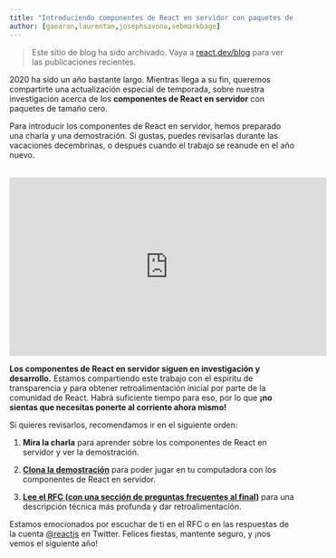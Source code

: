 ```yaml
---
title: "Introduciendo componentes de React en servidor con paquetes de tamaño cero"
author: [gaearon,laurentan,josephsavona,sebmarkbage]
---
```


<div class="scary">

> Este sitio de blog ha sido archivado. Vaya a [react.dev/blog](https://es.react.dev/blog) para ver las publicaciones recientes.

</div>

2020 ha sido un año bastante largo. Mientras llega a su fin, queremos compartirte una actualización especial de temporada, sobre nuestra investigación acerca de los **componentes de React en servidor** con paquetes de tamaño cero.

Para introducir los componentes de React en servidor, hemos preparado una charla y una demostración. Si gustas, puedes revisarlas durante las vacaciones decembrinas, o después cuando el trabajo se reanude en el año nuevo.

<br>

<iframe width="560" height="315" src="https://www.youtube.com/embed/TQQPAU21ZUw" frameborder="0" allow="accelerometer; autoplay; clipboard-write; encrypted-media; gyroscope; picture-in-picture" allowfullscreen></iframe>

**Los componentes de React en servidor siguen en investigación y desarrollo.** Estamos compartiendo este trabajo con el espíritu de transparencia y para obtener retroalimentación inicial por parte de la comunidad de React. Habrá suficiente tiempo para eso, por lo que **¡no sientas que necesitas ponerte al corriente ahora mismo!**

Si quieres revisarlos, recomendamos ir en el siguiente orden:

1. **Mira la charla** para aprender sobre los componentes de React en servidor y ver la demostración.

2. **[Clona la demostración](http://github.com/reactjs/server-components-demo)** para poder jugar en tu computadora con los componentes de React en servidor.

3. **[Lee el RFC (con una sección de preguntas frecuentes al final)](https://github.com/reactjs/rfcs/pull/188)** para una descripción técnica más profunda y dar retroalimentación.

Estamos emocionados por escuchar de ti en el RFC o en las respuestas de la cuenta [@reactjs](https://twitter.com/reactjs) en Twitter. Felices fiestas, mantente seguro, y ¡nos vemos el siguiente año!
